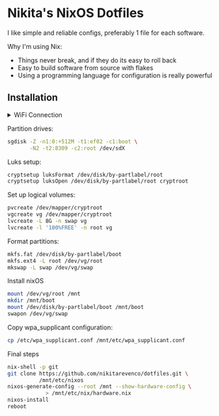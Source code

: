 # Nikita's NixOS Dotfiles

I like simple and reliable configs, preferably 1 file for each software.

Why I'm using Nix:

- Things never break, and if they do its easy to roll back
- Easy to build software from source with flakes
- Using a programming language for configuration is really powerful

## Installation

<details>

<summary>
WiFi Connection
</summary>

Find out SSID and INTERFACE with:

```bash
iwlist scan | grep ESSID && ip link
```

079397575

Generate WiFi configuration and connect to wifi:

```bash
wpa_passphrase SSID PASSWORD > /etc/wpa_supplicant.conf
wpa_supplicant -B -i INTERFACE -c /etc/wpa_supplicant.conf
```

</details>

Partition drives:

```bash
sgdisk -Z -n1:0:+512M -t1:ef02 -c1:boot \
       -N2 -t2:8309 -c2:root /dev/sdX
```

Luks setup:

```bash
cryptsetup luksFormat /dev/disk/by-partlabel/root
cryptsetup luksOpen /dev/disk/by-partlabel/root cryptroot
```

Set up logical volumes:

```bash
pvcreate /dev/mapper/cryptroot
vgcreate vg /dev/mapper/cryptroot
lvcreate -L 8G -n swap vg
lvcreate -l '100%FREE' -n root vg
```

Format partitions:

```bash
mkfs.fat /dev/disk/by-partlabel/boot
mkfs.ext4 -L root /dev/vg/root
mkswap -L swap /dev/vg/swap
```

Install nixOS

```bash
mount /dev/vg/root /mnt
mkdir /mnt/boot
mount /dev/disk/by-partlabel/boot /mnt/boot
swapon /dev/vg/swap
```

Copy wpa_supplicant configuration:

```bash
cp /etc/wpa_supplicant.conf /mnt/etc/wpa_supplicant.conf
```

Final steps

```bash
nix-shell -p git
git clone https://github.com/nikitarevenco/dotfiles.git \
          /mnt/etc/nixos
nixos-generate-config --root /mnt --show-hardware-config \
            > /mnt/etc/nix/hardware.nix
nixos-install
reboot
```
